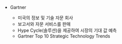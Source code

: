 - Gartner

  - 미국의 정보 및 기술 자문 회사
  - 보고서와 자문 서비스를 판매
  - Hype Cycle(솔루션)을 제공하여 시장의 기대 값 예측
  - Gartner Top 10 Strategic Technology Trends
